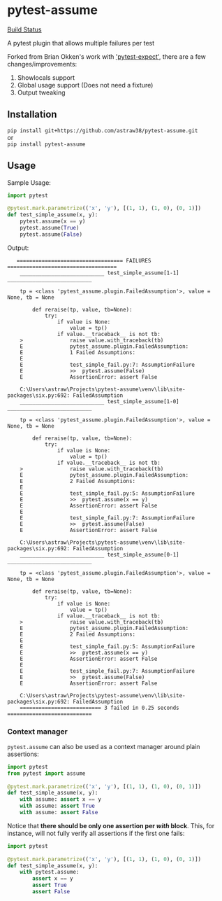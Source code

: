 # pytest-assume
[Build Status](https://github.com/astraw38/pytest-assume/workflows/Tox%20Unittest/badge.svg)

A pytest plugin that allows multiple failures per test

Forked from Brian Okken's work with ['pytest-expect'](https://github.com/okken/pytest-expect), there are a few changes/improvements:


1. Showlocals support
2. Global usage support (Does not need a fixture)
3. Output tweaking

## Installation

  `pip install git+https://github.com/astraw38/pytest-assume.git`  
  or   
  `pip install pytest-assume`  

## Usage

Sample Usage:
```python
import pytest
    
@pytest.mark.parametrize(('x', 'y'), [(1, 1), (1, 0), (0, 1)])
def test_simple_assume(x, y):
    pytest.assume(x == y)
    pytest.assume(True)
    pytest.assume(False)
```        
Output:
```        
   ================================== FAILURES ===================================
    ___________________________ test_simple_assume[1-1] ___________________________
    
    tp = <class 'pytest_assume.plugin.FailedAssumption'>, value = None, tb = None
    
        def reraise(tp, value, tb=None):
            try:
                if value is None:
                    value = tp()
                if value.__traceback__ is not tb:
    >               raise value.with_traceback(tb)
    E               pytest_assume.plugin.FailedAssumption: 
    E               1 Failed Assumptions:
    E               
    E               test_simple_fail.py:7: AssumptionFailure
    E               >>	pytest.assume(False)
    E               AssertionError: assert False
    
    C:\Users\astraw\Projects\pytest-assume\venv\lib\site-packages\six.py:692: FailedAssumption
    ___________________________ test_simple_assume[1-0] ___________________________
    
    tp = <class 'pytest_assume.plugin.FailedAssumption'>, value = None, tb = None
    
        def reraise(tp, value, tb=None):
            try:
                if value is None:
                    value = tp()
                if value.__traceback__ is not tb:
    >               raise value.with_traceback(tb)
    E               pytest_assume.plugin.FailedAssumption: 
    E               2 Failed Assumptions:
    E               
    E               test_simple_fail.py:5: AssumptionFailure
    E               >>	pytest.assume(x == y)
    E               AssertionError: assert False
    E               
    E               test_simple_fail.py:7: AssumptionFailure
    E               >>	pytest.assume(False)
    E               AssertionError: assert False
    
    C:\Users\astraw\Projects\pytest-assume\venv\lib\site-packages\six.py:692: FailedAssumption
    ___________________________ test_simple_assume[0-1] ___________________________
    
    tp = <class 'pytest_assume.plugin.FailedAssumption'>, value = None, tb = None
    
        def reraise(tp, value, tb=None):
            try:
                if value is None:
                    value = tp()
                if value.__traceback__ is not tb:
    >               raise value.with_traceback(tb)
    E               pytest_assume.plugin.FailedAssumption: 
    E               2 Failed Assumptions:
    E               
    E               test_simple_fail.py:5: AssumptionFailure
    E               >>	pytest.assume(x == y)
    E               AssertionError: assert False
    E               
    E               test_simple_fail.py:7: AssumptionFailure
    E               >>	pytest.assume(False)
    E               AssertionError: assert False
    
    C:\Users\astraw\Projects\pytest-assume\venv\lib\site-packages\six.py:692: FailedAssumption
    ========================== 3 failed in 0.25 seconds ===========================
```

### Context manager

`pytest.assume` can also be used as a context manager around plain assertions:

```python
import pytest
from pytest import assume
    
@pytest.mark.parametrize(('x', 'y'), [(1, 1), (1, 0), (0, 1)])
def test_simple_assume(x, y):
    with assume: assert x == y
    with assume: assert True
    with assume: assert False
``` 

Notice that **there should be only one assertion per *with* block**. This, for instance, will not fully verify all
assertions if the first one fails:

```python
import pytest
    
@pytest.mark.parametrize(('x', 'y'), [(1, 1), (1, 0), (0, 1)])
def test_simple_assume(x, y):
    with pytest.assume:
        assert x == y
        assert True
        assert False
``` 
